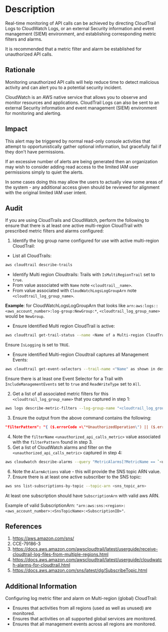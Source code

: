 # Description

Real-time monitoring of API calls can be achieved by directing CloudTrail Logs to CloudWatch Logs, or an external Security information and event management (SIEM) environment, and establishing corresponding metric filters and alarms.

It is recommended that a metric filter and alarm be established for unauthorized API calls.

## Rationale

Monitoring unauthorized API calls will help reduce time to detect malicious activity and can alert you to a potential security incident.

CloudWatch is an AWS native service that allows you to observe and monitor resources and applications. CloudTrail Logs can also be sent to an external Security information and event management (SIEM) environment for monitoring and alerting.

## Impact

This alert may be triggered by normal read-only console activities that attempt to opportunistically gather optional information, but gracefully fail if they don't have permissions.

If an excessive number of alerts are being generated then an organization may wish to consider adding read access to the limited IAM user permissions simply to quiet the alerts.

In some cases doing this may allow the users to actually view some areas of the system - any additional access given should be reviewed for alignment with the original limited IAM user intent.

## Audit

If you are using CloudTrails and CloudWatch, perform the following to ensure that there is at least one active multi-region CloudTrail with prescribed metric filters and alarms configured:

1. Identify the log group name configured for use with active multi-region CloudTrail:

- List all CloudTrails:

```sh
aws cloudtrail describe-trails
```

- Identify Multi region Cloudtrails: Trails with `IsMultiRegionTrail` set to `true`.
- From value associated with `Name` note `<cloudtrail__name>`.
- From value associated with `CloudWatchLogsLogGroupArn` note `<cloudtrail_log_group_name>`.

**Example**: for CloudWatchLogsLogGroupArn that looks like `arn:aws:logs::<aws_account_number>:log-group:NewGroup:*`, `<cloudtrail_log_group_name>` would be `NewGroup`.

- Ensure Identified Multi region CloudTrail is active:

```sh
aws cloudtrail get-trail-status --name <Name of a Multi-region CloudTrail> 
```

Ensure `IsLogging` is set to `TRUE`.

- Ensure identified Multi-region Cloudtrail captures all Management Events:

```sh
aws cloudtrail get-event-selectors --trail-name <"Name" as shown in describe-trails> 
```

Ensure there is at least one Event Selector for a Trail with `IncludeManagementEvents` set to `true` and `ReadWriteType` set to `All`.

2. Get a list of all associated metric filters for this `<cloudtrail_log_group_name>` that you captured in step 1:

```sh
aws logs describe-metric-filters --log-group-name "<cloudtrail_log_group_name>"
```

3. Ensure the output from the above command contains the following:

```json
"filterPattern": "{ ($.errorCode =\"*UnauthorizedOperation\") || ($.errorCode =\"AccessDenied*\") && ($.sourceIPAddress!=\"delivery.logs.amazonaws.com\") && ($.eventName!=\"HeadBucket\") }",
```

4. Note the `filterName` `<unauthorized_api_calls_metric>` value associated with the `filterPattern` found in step 3.
5. Get a list of CloudWatch alarms and filter on the `<unauthorized_api_calls_metric>` captured in step 4:

```sh
aws cloudwatch describe-alarms --query "MetricAlarms[?MetricName == `<unauthorized_api_calls_metric>`]"
```

6. Note the `AlarmActions` value - this will provide the SNS topic ARN value.
7. Ensure there is at least one active subscriber to the SNS topic:

```sh
aws sns list-subscriptions-by-topic --topic-arn <sns_topic_arn>
```

At least one subscription should have `SubscriptionArn` with valid aws ARN.

Example of valid SubscriptionArn: `"arn:aws:sns:<region>:<aws_account_number>:<SnsTopicName>:<SubscriptionID>"`.

## References

1. <https://aws.amazon.com/sns/>
2. CCE-79186-3
3. <https://docs.aws.amazon.com/awscloudtrail/latest/userguide/receive-cloudtrail-log-files-from-multiple-regions.html>
4. <https://docs.aws.amazon.com/awscloudtrail/latest/userguide/cloudwatch-alarms-for-cloudtrail.html>
5. <https://docs.aws.amazon.com/sns/latest/dg/SubscribeTopic.html>

## Additional Information

Configuring log metric filter and alarm on Multi-region (global) CloudTrail:

- Ensures that activities from all regions (used as well as unused) are monitored.
- Ensures that activities on all supported global services are monitored.
- Ensures that all management events across all regions are monitored.
